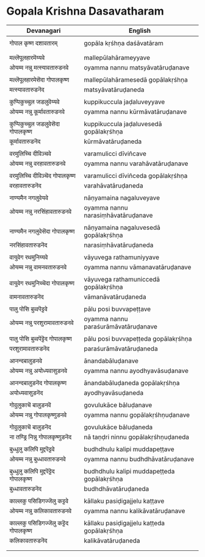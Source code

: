# Gopala Krishna Dasavatharam

| Devanagari | English |
| ------ | ------ |
|  |  |
| गोपाल कृष्ण दशावतारम्   | gopāla kṛśhṇa daśāvatāram   |
|  |  |
|  |  |
| मल्लॆपूलहारमॆय्यवे   | mallepūlahārameyyave   |
| ओयम्म नन्नु मत्स्यावतारुडनवे   | oyamma nannu matsyāvatāruḍanave   |
|  |  |
| मल्लॆपूलहारमेसॆदा गोपालकृष्ण   | mallepūlahāramesedā gopālakṛśhṇa   |
| मत्स्यावतारुडनॆद   | matsyāvatāruḍaneda   |
|  |  |
| कुप्पिकुच्चुल जडलुवॆय्यवे   | kuppikuccula jaḍaluveyyave   |
| ओयम्म नन्नु कूर्मावतारुडनवे   | oyamma nannu kūrmāvatāruḍanave   |
|  |  |
| कुप्पिकुच्चुल जडलुवेसॆदा गोपालकृष्ण   | kuppikuccula jaḍaluvesedā gopālakṛśhṇa   |
| कूर्मावतारुडनॆद   | kūrmāvatāruḍaneda   |
|  |  |
| वरमुलिच्चि दीविञ्चवे   | varamulicci dīviñcave   |
| ओयम्म नन्नु वरहावतारुडनवे   | oyamma nannu varahāvatāruḍanave   |
|  |  |
| वरमुलिच्चि दीविञ्चॆद गोपालकृष्ण   | varamulicci dīviñceda gopālakṛśhṇa   |
| वरहावतारुडनॆद   | varahāvatāruḍaneda   |
|  |  |
| नाण्यमैन नगलुवेयवे   | nāṇyamaina nagaluveyave   |
| ओयम्म नन्नु नरसिंहावतारुडनवे   | oyamma nannu narasiṃhāvatāruḍanave   |
|  |  |
| नाण्यमैन नगलुवेसॆदा गोपालकृष्ण   | nāṇyamaina nagaluvesedā gopālakṛśhṇa   |
| नरसिंहावतारुडनॆद   | narasiṃhāvatāruḍaneda   |
|  |  |
| वायुवेग रथमुनिय्यवे   | vāyuvega rathamuniyyave   |
| ओयम्म नन्नु वामनवतारुडनवे   | oyamma nannu vāmanavatāruḍanave   |
|  |  |
| वायुवेग रथमुनिच्चॆदा गोपालकृष्ण   | vāyuvega rathamuniccedā gopālakṛśhṇa   |
| वामनावतारुडनॆद   | vāmanāvatāruḍaneda   |
|  |  |
| पालु पोसि बुव्वपॆट्टवे   | pālu posi buvvapeṭṭave   |
| ओयम्म नन्नु परशुरामावतारुडनवे   | oyamma nannu paraśurāmāvatāruḍanave   |
|  |  |
| पालु पोसि बुव्वपॆट्टॆद गोपालकृष्ण   | pālu posi buvvapeṭṭeda gopālakṛśhṇa   |
| परशुरामावतारुडनॆद   | paraśurāmāvatāruḍaneda   |
|  |  |
| आनन्दबालुडनवे   | ānandabāluḍanave   |
| ओयम्म नन्नु अयोध्यवासुडनवे   | oyamma nannu ayodhyavāsuḍanave   |
|  |  |
| आनन्दबालुडनॆद गोपालकृष्ण   | ānandabāluḍaneda gopālakṛśhṇa   |
| अयोध्यवासुडनॆद   | ayodhyavāsuḍaneda   |
|  |  |
| गोवुलुकाचॆ बालुडनवॆ   | govulukāce bāluḍanave   |
| ओयम्म नन्नु गोपालकृष्णुडनवे   | oyamma nannu gopālakṛśhṇuḍanave   |
|  |  |
| गोवुलुकाचॆ बालुडनॆद   | govulukāce bāluḍaneda   |
| ना तण्ड्रि निन्नु गोपालकृष्णुडनॆद   | nā taṇḍri ninnu gopālakṛśhṇuḍaneda   |
|  |  |
| बुध्धुलु कलिपि मुद्दपॆट्टवे   | budhdhulu kalipi muddapeṭṭave   |
| ओयम्म नन्नु बुध्धावतारुडनवे   | oyamma nannu budhdhāvatāruḍanave   |
|  |  |
| बुध्धुलु कलिपि मुद्दपॆट्टॆद गोपालकृष्ण   | budhdhulu kalipi muddapeṭṭeda gopālakṛśhṇa   |
| बुध्धावतारुडनॆद   | budhdhāvatāruḍaneda   |
|  |  |
| काल्लकु पसिडिगज्जॆलु कट्टवे   | kāllaku pasiḍigajjelu kaṭṭave   |
| ओयम्म नन्नु कलिकावतारुडनवे   | oyamma nannu kalikāvatāruḍanave   |
|  |  |
| काल्लकु पसिडिगज्जॆलु कट्टॆद गोपालकृष्ण   | kāllaku pasiḍigajjelu kaṭṭeda gopālakṛśhṇa   |
| कलिकावतारुडनॆद   | kalikāvatāruḍaneda   |
|  |  |
|  |  |
